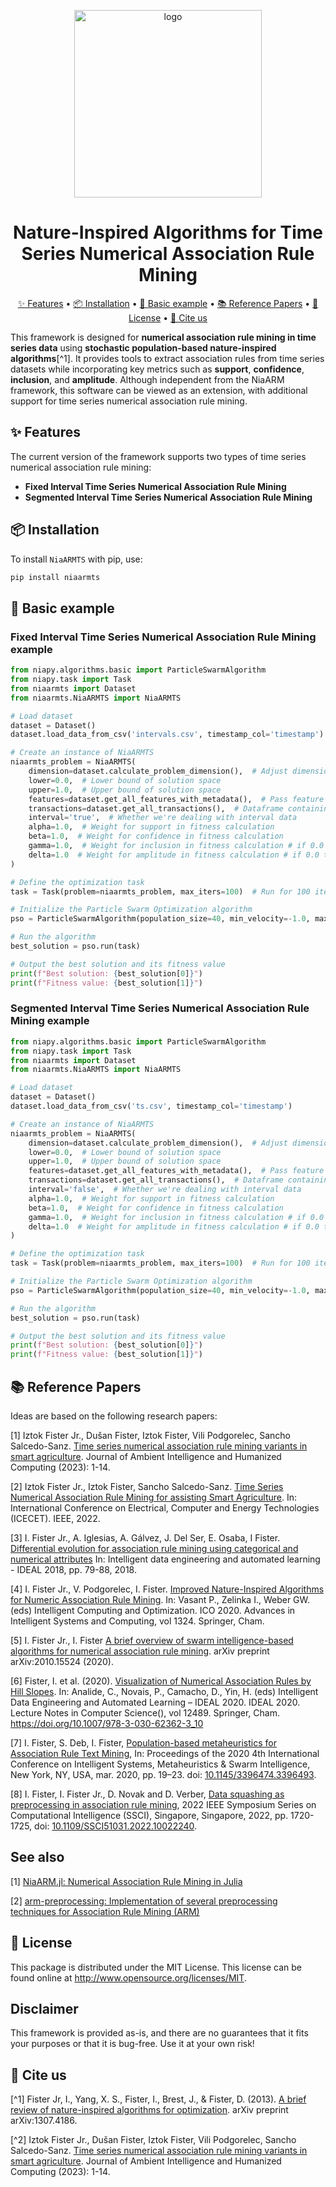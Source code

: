 <p align="center">
  <img alt="logo" width="300" src=".github/images/NiaAutoARM.png">
</p>

<h1 align="center">
    Nature-Inspired Algorithms for Time Series Numerical Association Rule Mining
</h1>

<p align="center">
    <a href="#-features">✨ Features</a> •
    <a href="#-installation">📦 Installation</a> •
    <a href="#-basic-example">🚀 Basic example</a> •
    <a href="#-reference-papers">📚 Reference Papers</a> •
    <a href="#-license">🔑 License</a> •
    <a href="#-cite-us">📄 Cite us</a>
</p>

This framework is designed for **numerical association rule mining in time series data** using **stochastic population-based nature-inspired algorithms**[^1]. It provides tools to extract association rules from time series datasets while incorporating key metrics such as **support**, **confidence**, **inclusion**, and **amplitude**. Although independent from the NiaARM framework, this software can be viewed as an extension, with additional support for time series numerical association rule mining.

## ✨ Features

The current version of the framework supports two types of time series numerical association rule mining:

- **Fixed Interval Time Series Numerical Association Rule Mining**
- **Segmented Interval Time Series Numerical Association Rule Mining**

## 📦 Installation

To install `NiaARMTS` with pip, use:

```sh
pip install niaarmts
```

## 🚀 Basic example

### Fixed Interval Time Series Numerical Association Rule Mining example

```python
from niapy.algorithms.basic import ParticleSwarmAlgorithm
from niapy.task import Task
from niaarmts import Dataset
from niaarmts.NiaARMTS import NiaARMTS

# Load dataset
dataset = Dataset()
dataset.load_data_from_csv('intervals.csv', timestamp_col='timestamp')

# Create an instance of NiaARMTS
niaarmts_problem = NiaARMTS(
    dimension=dataset.calculate_problem_dimension(),  # Adjust dimension dynamically
    lower=0.0,  # Lower bound of solution space
    upper=1.0,  # Upper bound of solution space
    features=dataset.get_all_features_with_metadata(),  # Pass feature metadata
    transactions=dataset.get_all_transactions(),  # Dataframe containing all transactions
    interval='true',  # Whether we're dealing with interval data
    alpha=1.0,  # Weight for support in fitness calculation
    beta=1.0,  # Weight for confidence in fitness calculation
    gamma=1.0,  # Weight for inclusion in fitness calculation # if 0.0 then inclusion metric is omitted
    delta=1.0  # Weight for amplitude in fitness calculation # if 0.0 then amplitude metric is omitted
)

# Define the optimization task
task = Task(problem=niaarmts_problem, max_iters=100)  # Run for 100 iterations

# Initialize the Particle Swarm Optimization algorithm
pso = ParticleSwarmAlgorithm(population_size=40, min_velocity=-1.0, max_velocity=1.0, c1=2.0, c2=2.0)

# Run the algorithm
best_solution = pso.run(task)

# Output the best solution and its fitness value
print(f"Best solution: {best_solution[0]}")
print(f"Fitness value: {best_solution[1]}")
```

### Segmented Interval Time Series Numerical Association Rule Mining example

```python
from niapy.algorithms.basic import ParticleSwarmAlgorithm
from niapy.task import Task
from niaarmts import Dataset
from niaarmts.NiaARMTS import NiaARMTS

# Load dataset
dataset = Dataset()
dataset.load_data_from_csv('ts.csv', timestamp_col='timestamp')

# Create an instance of NiaARMTS
niaarmts_problem = NiaARMTS(
    dimension=dataset.calculate_problem_dimension(),  # Adjust dimension dynamically
    lower=0.0,  # Lower bound of solution space
    upper=1.0,  # Upper bound of solution space
    features=dataset.get_all_features_with_metadata(),  # Pass feature metadata
    transactions=dataset.get_all_transactions(),  # Dataframe containing all transactions
    interval='false',  # Whether we're dealing with interval data
    alpha=1.0,  # Weight for support in fitness calculation
    beta=1.0,  # Weight for confidence in fitness calculation
    gamma=1.0,  # Weight for inclusion in fitness calculation # if 0.0 then inclusion metric is omitted
    delta=1.0  # Weight for amplitude in fitness calculation # if 0.0 then amplitude metric is omitted
)

# Define the optimization task
task = Task(problem=niaarmts_problem, max_iters=100)  # Run for 100 iterations

# Initialize the Particle Swarm Optimization algorithm
pso = ParticleSwarmAlgorithm(population_size=40, min_velocity=-1.0, max_velocity=1.0, c1=2.0, c2=2.0)

# Run the algorithm
best_solution = pso.run(task)

# Output the best solution and its fitness value
print(f"Best solution: {best_solution[0]}")
print(f"Fitness value: {best_solution[1]}")
```

## 📚 Reference Papers

Ideas are based on the following research papers:

[1] Iztok Fister Jr., Dušan Fister, Iztok Fister, Vili Podgorelec, Sancho Salcedo-Sanz. [Time series numerical association rule mining variants in smart agriculture](https://iztok.link/static/publications/314.pdf). Journal of Ambient Intelligence and Humanized Computing (2023): 1-14.

[2] Iztok Fister Jr., Iztok Fister, Sancho Salcedo-Sanz. [Time Series Numerical Association Rule Mining for assisting Smart Agriculture](https://iztok.link/static/publications/298.pdf). In: International Conference on Electrical, Computer and Energy Technologies (ICECET). IEEE, 2022.

[3] I. Fister Jr., A. Iglesias, A. Gálvez, J. Del Ser, E. Osaba, I Fister. [Differential evolution for association rule mining using categorical and numerical attributes](http://www.iztok-jr-fister.eu/static/publications/231.pdf) In: Intelligent data engineering and automated learning - IDEAL 2018, pp. 79-88, 2018.

[4] I. Fister Jr., V. Podgorelec, I. Fister. [Improved Nature-Inspired Algorithms for Numeric Association Rule Mining](https://iztok-jr-fister.eu/static/publications/324.pdf). In: Vasant P., Zelinka I., Weber GW. (eds) Intelligent Computing and Optimization. ICO 2020. Advances in Intelligent Systems and Computing, vol 1324. Springer, Cham.

[5] I. Fister Jr., I. Fister [A brief overview of swarm intelligence-based algorithms for numerical association rule mining](https://arxiv.org/abs/2010.15524). arXiv preprint arXiv:2010.15524 (2020).

[6] Fister, I. et al. (2020). [Visualization of Numerical Association Rules by Hill Slopes](http://www.iztok-jr-fister.eu/static/publications/280.pdf).
    In: Analide, C., Novais, P., Camacho, D., Yin, H. (eds) Intelligent Data Engineering and Automated Learning – IDEAL 2020.
    IDEAL 2020. Lecture Notes in Computer Science(), vol 12489. Springer, Cham. https://doi.org/10.1007/978-3-030-62362-3_10

[7] I. Fister, S. Deb, I. Fister, [Population-based metaheuristics for Association Rule Text Mining](http://www.iztok-jr-fister.eu/static/publications/260.pdf),
    In: Proceedings of the 2020 4th International Conference on Intelligent Systems, Metaheuristics & Swarm Intelligence,
    New York, NY, USA, mar. 2020, pp. 19–23. doi: [10.1145/3396474.3396493](https://dl.acm.org/doi/10.1145/3396474.3396493).

[8] I. Fister, I. Fister Jr., D. Novak and D. Verber, [Data squashing as preprocessing in association rule mining](https://iztok-jr-fister.eu/static/publications/300.pdf), 2022 IEEE Symposium Series on Computational Intelligence (SSCI), Singapore, Singapore, 2022, pp. 1720-1725, doi: [10.1109/SSCI51031.2022.10022240](https://doi.org/10.1109/SSCI51031.2022.10022240).

## See also

[1] [NiaARM.jl: Numerical Association Rule Mining in Julia](https://github.com/firefly-cpp/NiaARM.jl)

[2] [arm-preprocessing: Implementation of several preprocessing techniques for Association Rule Mining (ARM)](https://github.com/firefly-cpp/arm-preprocessing)

## 🔑 License

This package is distributed under the MIT License. This license can be found online at <http://www.opensource.org/licenses/MIT>.

## Disclaimer

This framework is provided as-is, and there are no guarantees that it fits your purposes or that it is bug-free. Use it at your own risk!

## 📄 Cite us

[^1] Fister Jr, I., Yang, X. S., Fister, I., Brest, J., & Fister, D. (2013). [A brief review of nature-inspired algorithms for optimization](https://arxiv.org/abs/1307.4186). arXiv preprint arXiv:1307.4186.

[^2] Iztok Fister Jr., Dušan Fister, Iztok Fister, Vili Podgorelec, Sancho Salcedo-Sanz. [Time series numerical association rule mining variants in smart agriculture](https://iztok.link/static/publications/314.pdf). Journal of Ambient Intelligence and Humanized Computing (2023): 1-14.
